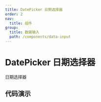 ```yaml
---
title: DatePicker 日期选择器
order: 2
nav:
  title: 组件
group:
  title: 数据输入
  path: /components/data-input
---
```


# DatePicker 日期选择器

日期选择器

## 代码演示

<code src="./demo/index.tsx" />

<API src="../../../src/DatePicker/index.tsx"></API>
